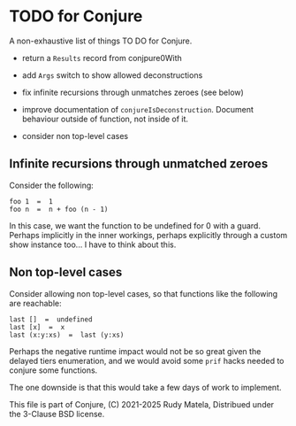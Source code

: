 TODO for Conjure
================

A non-exhaustive list of things TO DO for Conjure.

* return a `Results` record from conjpure0With

* add `Args` switch to show allowed deconstructions

* fix infinite recursions through unmatches zeroes (see below)

* improve documentation of `conjureIsDeconstruction`.
  Document behaviour outside of function, not inside of it.

* consider non top-level cases


## Infinite recursions through unmatched zeroes

Consider the following:

	foo 1  =  1
	foo n  =  n + foo (n - 1)

In this case, we want the function to be undefined for 0 with a guard.  Perhaps
implicitly in the inner workings, perhaps explicitly through a custom show
instance too...  I have to think about this.


## Non top-level cases

Consider allowing non top-level cases,
so that functions like the following are reachable:

	last []  =  undefined
	last [x]  =  x
	last (x:y:xs)  =  last (y:xs)

Perhaps the negative runtime impact would not be so great
given the delayed tiers enumeration,
and we would avoid some `prif` hacks
needed to conjure some functions.

The one downside is that this would take a few days of work to implement.


This file is part of Conjure,
(C) 2021-2025 Rudy Matela,
Distribued under the 3-Clause BSD license.
